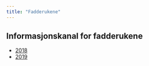 ```yaml
---
title: "Fadderukene"
---
```


Informasjonskanal for fadderukene
------------------

* [2018](https://online.ntnu.no/wiki/online/fadderukene/2018-)
* [2019](https://online.ntnu.no/wiki/online/fadderukene/2019-)